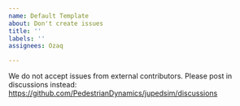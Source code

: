 ```yaml
---
name: Default Template
about: Don't create issues
title: ''
labels: ''
assignees: Ozaq

---
```


We do not accept issues from external contributors. Please post in discussions instead: https://github.com/PedestrianDynamics/jupedsim/discussions
